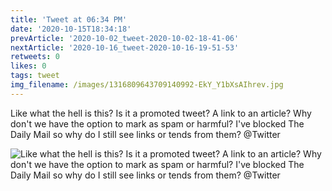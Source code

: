 ```yaml
---
title: 'Tweet at 06:34 PM'
date: '2020-10-15T18:34:18'
prevArticle: '2020-10-02_tweet-2020-10-02-18-41-06'
nextArticle: '2020-10-16_tweet-2020-10-16-19-51-53'
retweets: 0
likes: 0
tags: tweet
img_filename: /images/1316809643709140992-EkY_Y1bXsAIhrev.jpg
---
```

Like what the hell is this? Is it a promoted tweet? A link to an article? Why don't we have the option to mark as spam or harmful? I've blocked The Daily Mail so why do I still see links or tends from them? @Twitter

![Like what the hell is this? Is it a promoted tweet? A link to an article? Why don't we have the option to mark as spam or harmful? I've blocked The Daily Mail so why do I still see links or tends from them? @Twitter](/images/1316809643709140992-EkY_Y1bXsAIhrev.jpg "Like what the hell is this? Is it a promoted tweet? A link to an article? Why don't we have the option to mark as spam or harmful? I've blocked The Daily Mail so why do I still see links or tends from them? @Twitter")